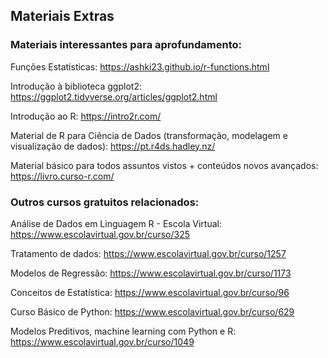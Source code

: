 ## Materiais Extras
### Materiais interessantes para aprofundamento:

Funções Estatísticas: https://ashki23.github.io/r-functions.html

Introdução à biblioteca ggplot2: https://ggplot2.tidyverse.org/articles/ggplot2.html

Introdução ao R: https://intro2r.com/

Material de R para Ciência de Dados (transformação, modelagem e visualização de dados): https://pt.r4ds.hadley.nz/

Material básico para todos assuntos vistos + conteúdos novos avançados: https://livro.curso-r.com/

### Outros cursos gratuitos relacionados:

Análise de Dados em Linguagem R - Escola Virtual: https://www.escolavirtual.gov.br/curso/325

Tratamento de dados: https://www.escolavirtual.gov.br/curso/1257

Modelos de Regressão: https://www.escolavirtual.gov.br/curso/1173

Conceitos de Estatística: https://www.escolavirtual.gov.br/curso/96

Curso Básico de Python: https://www.escolavirtual.gov.br/curso/629

Modelos Preditivos, machine learning com Python e R: https://www.escolavirtual.gov.br/curso/1049



